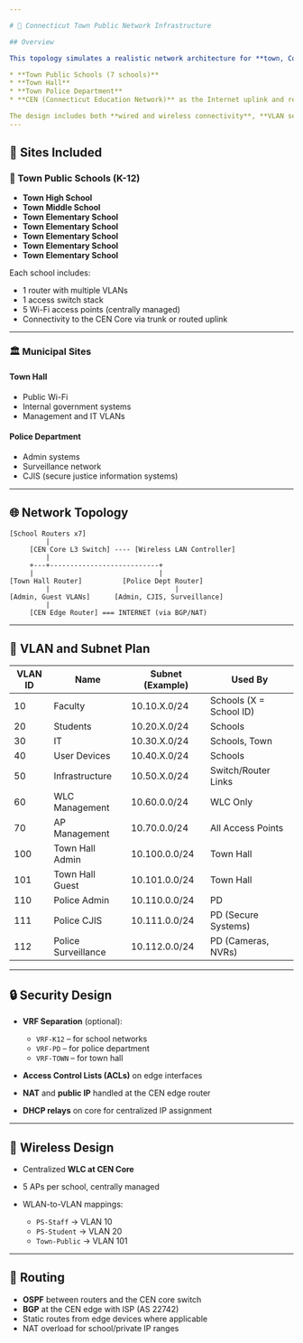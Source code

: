 ```yaml
---

# 📡 Connecticut Town Public Network Infrastructure

## Overview

This topology simulates a realistic network architecture for **town, Connecticut**, incorporating:

* **Town Public Schools (7 schools)**
* **Town Hall**
* **Town Police Department**
* **CEN (Connecticut Education Network)** as the Internet uplink and regional core

The design includes both **wired and wireless connectivity**, **VLAN segmentation**, centralized management via a **Wireless LAN Controller (WLC)**, and municipal integration.
---
```


## 🏫 Sites Included

### 📘 Town Public Schools (K-12)

* **Town High School**
* **Town Middle School**
* **Town Elementary School**
* **Town Elementary School**
* **Town Elementary School**
* **Town Elementary School**
* **Town Elementary School**

Each school includes:

* 1 router with multiple VLANs
* 1 access switch stack
* 5 Wi-Fi access points (centrally managed)
* Connectivity to the CEN Core via trunk or routed uplink

---

### 🏛️ Municipal Sites

#### Town Hall

* Public Wi-Fi
* Internal government systems
* Management and IT VLANs

#### Police Department

* Admin systems
* Surveillance network
* CJIS (secure justice information systems)

---

## 🌐 Network Topology

```
[School Routers x7]
         |
     [CEN Core L3 Switch] ---- [Wireless LAN Controller]
         |
     +---+---------------------------+
     |                               |
[Town Hall Router]          [Police Dept Router]
         |                               |
[Admin, Guest VLANs]      [Admin, CJIS, Surveillance]
         |
     [CEN Edge Router] === INTERNET (via BGP/NAT)
```
---

## 🧱 VLAN and Subnet Plan

| VLAN ID | Name                | Subnet (Example) | Used By                 |
| ------- | ------------------- | ---------------- | ----------------------- |
| 10      | Faculty             | 10.10.X.0/24     | Schools (X = School ID) |
| 20      | Students            | 10.20.X.0/24     | Schools                 |
| 30      | IT                  | 10.30.X.0/24     | Schools, Town           |
| 40      | User Devices        | 10.40.X.0/24     | Schools                 |
| 50      | Infrastructure      | 10.50.X.0/24     | Switch/Router Links     |
| 60      | WLC Management      | 10.60.0.0/24     | WLC Only                |
| 70      | AP Management       | 10.70.0.0/24     | All Access Points       |
| 100     | Town Hall Admin     | 10.100.0.0/24    | Town Hall               |
| 101     | Town Hall Guest     | 10.101.0.0/24    | Town Hall               |
| 110     | Police Admin        | 10.110.0.0/24    | PD                      |
| 111     | Police CJIS         | 10.111.0.0/24    | PD (Secure Systems)     |
| 112     | Police Surveillance | 10.112.0.0/24    | PD (Cameras, NVRs)      |

---

## 🔒 Security Design

* **VRF Separation** (optional):

  * `VRF-K12` – for school networks
  * `VRF-PD` – for police department
  * `VRF-TOWN` – for town hall
* **Access Control Lists (ACLs)** on edge interfaces
* **NAT** and **public IP** handled at the CEN edge router
* **DHCP relays** on core for centralized IP assignment

---

## 📶 Wireless Design

* Centralized **WLC at CEN Core**
* 5 APs per school, centrally managed
* WLAN-to-VLAN mappings:
  
  * `PS-Staff` → VLAN 10
  * `PS-Student` → VLAN 20
  * `Town-Public` → VLAN 101
---

## 🔁 Routing

* **OSPF** between routers and the CEN core switch
* **BGP** at the CEN edge with ISP (AS 22742)
* Static routes from edge devices where applicable
* NAT overload for school/private IP ranges
